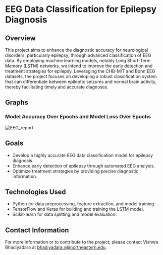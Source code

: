 # EEG Data Classification for Epilepsy Diagnosis

## Overview

This project aims to enhance the diagnostic accuracy for neurological disorders, particularly epilepsy, through advanced classification of EEG data. By employing machine learning models, notably Long Short-Term Memory (LSTM) networks, we intend to improve the early detection and treatment strategies for epilepsy. Leveraging the CHB-MIT and Bonn EEG datasets, the project focuses on developing a robust classification system that can differentiate between epileptic seizures and normal brain activity, thereby facilitating timely and accurate diagnoses.

## Graphs

### Model Accuracy Over Epochs and Model Loss Over Epochs

![EEG_report](https://github.com/Vishwabhadiyadara/EEG-Data-Classification-for-Neurological-Diagnosis/assets/110348340/840ddf8c-e9b4-421a-b03b-890bc2d0ecc8)

## Goals

- Develop a highly accurate EEG data classification model for epilepsy diagnosis.
- Enhance early detection of epilepsy through automated EEG analysis.
- Optimize treatment strategies by providing precise diagnostic information.

## Technologies Used

- Python for data preprocessing, feature extraction, and model training.
- TensorFlow and Keras for building and training the LSTM model.
- Scikit-learn for data splitting and model evaluation.

## Contact Information

For more information or to contribute to the project, please contact Vishwa Bhadiyadara at bhadiyadara.v@northeastern.edu.
